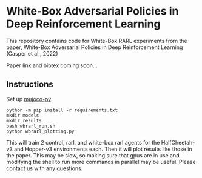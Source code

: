 # White-Box Adversarial Policies in Deep Reinforcement Learning

This repository contains code for White-Box RARL experiments from the paper, White-Box Adversarial Policies in Deep Reinforcement Learning (Casper et al., 2022)

Paper link and bibtex coming soon...

## Instructions

Set up [mujoco-py](https://github.com/openai/mujoco-py).

```
python -m pip install -r requirements.txt
mkdir models
mkdir results
bash wbrarl_run.sh
python wbrarl_plotting.py
```

This will train 2 control, rarl, and white-box rarl agents for the HalfCheetah-v3 and Hopper-v3 environments each. Then it will plot results like those in the paper. This may be slow, so making sure that gpus are in use and modifying the shell to run more commands in parallel may be useful. Please contact us with any questions. 
